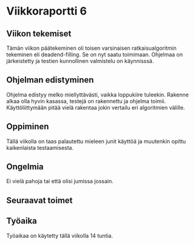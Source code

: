 # Viikkoraportti 6

## Viikon tekemiset
Tämän viikon päätekeminen oli toisen varsinaisen ratkaisualgoritmin tekeminen eli deadend-filling. Se on nyt saatu toimimaan. Ohjelmaa on järkeistetty ja testien kunnollinen valmistelu on käynnisssä.

## Ohjelman edistyminen
Ohjelma edistyy melko miellyttävästi, vaikka loppukiire tuleekin. Rakenne alkaa olla hyvin kasassa, testejä on rakennettu ja ohjelma toimii. Käyttöliittymään pitää vielä rakentaa jokin vertailu eri algoritmien välille. 

## Oppiminen
Tällä viikolla on taas palautettu mieleen junit käyttöä ja muutenkin opittu kaikenlaista testaamisesta. 

## Ongelmia
Ei vielä pahoja tai että olisi jumissa jossain. 

## Seuraavat toimet

## Työaika
Työaikaa on käytetty tällä viikolla 14 tuntia. 
